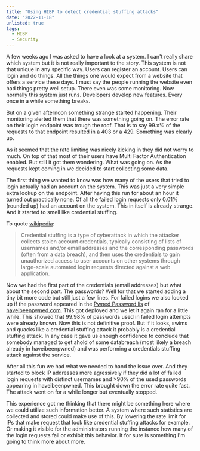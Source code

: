 ```yaml
---
title: "Using HIBP to detect credential stuffing attacks"
date: "2022-11-18"
unlisted: true
tags:
  - HIBP
  - Security
---
```


A few weeks ago I was asked to have a look at a system. I can't really share which system but it is not really important to
the story. This system is not that unique in any specific way. Users can register an account. Users can login and do things.
All the things one would expect from a website that offers a service these days. I must say the people running the website
even had things pretty well setup. There even was some monitoring. Now normally this system just runs. Developers develop
new features. Every once in a while something breaks.

But on a given afternoon something strange started happening. Their monitoring alerted them that there was something going on.
The error rate on their login endpoint was trough the roof. That is to say 99.x% of the requests to that endpoint resulted
in a 403 or a 429. Something was clearly up.

As it seemed that the rate limiting was nicely kicking in they did not worry to much. On top of that most of their users have
Multi Factor Authentication enabled. But still it got them wondering. What was going on. As the requests kept coming in
we decided to start collecting some data.

The first thing we wanted to know was how many of the users that tried to login actually had an account on the system. This was
just a very simple extra lookup on the endpoint. After having this run for about an hour it turned out practically none. Of all
the failed login requests only 0.01% (rounded up) had an account on the system. This in itself is already strange. And it started
to smell like credential stuffing.

To quote [wikipedia](https://en.wikipedia.org/wiki/Credential_stuffing):

> Credential stuffing is a type of cyberattack in which the attacker collects stolen account credentials, typically consisting of lists of usernames and/or email addresses and the corresponding passwords (often from a data breach), and then uses the credentials to gain unauthorized access to user accounts on other systems through large-scale automated login requests directed against a web application.

Now we had the first part of the credentials (email addresses) but what about the second part. The passwords? Well for that we started adding
a tiny bit more code but still just a few lines. For failed logins we also looked up if the password appeared in the [Pwned Password lis](https://haveibeenpwned.com/API/v3#PwnedPasswords)
of [haveibeenpwned.com](https://haveibeenpwned.com/). This got deployed and we let it again ran for a little while. This showed that 99.98% of
passwords used in failed login attempts were already known. Now this is not definitive proof. But if it looks, swims and quacks like a credential stuffing attack it probably is a credential stuffing attack. In any case it gave us enough confidence to conclude that somebody managed to
get ahold of some databreach (most likely a breach already in haveibeenpwned) and was performing a credentials stuffing attack against the service.

After all this fun we had what we needed to hand the issue over. And they started to block IP addresses more agressively if they did a lot of
failed login requests with distinct usernames and >90% of the used passwords appearing in haveibeenpwned. This brought down the error rate
quite fast. The attack went on for a while longer but eventually stopped.

This experience got me thinking that there might be something here where we could utilize such information better. A system where such statistics
are collected and stored could make use of this. By lowering the rate limit for IPs that make request that look like credential stuffing attacks for
example. Or making it visible for the administrators running the instance how many of the login requests fail or exhibit this behavior. It for
sure is something I'm going to think more about more.
